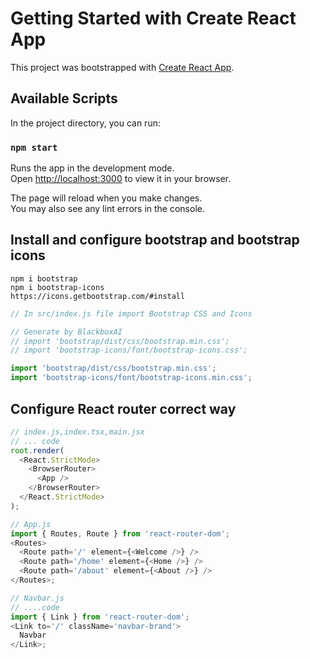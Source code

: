# Getting Started with Create React App

This project was bootstrapped with [Create React App](https://github.com/facebook/create-react-app).

## Available Scripts

In the project directory, you can run:

### `npm start`

Runs the app in the development mode.\
Open [http://localhost:3000](http://localhost:3000) to view it in your browser.

The page will reload when you make changes.\
You may also see any lint errors in the console.

## Install and configure bootstrap and bootstrap icons

`npm i bootstrap` <br>
`npm i bootstrap-icons` <br>
`https://icons.getbootstrap.com/#install` <br>

```javascript
// In src/index.js file import Bootstrap CSS and Icons

// Generate by BlackboxAI
// import 'bootstrap/dist/css/bootstrap.min.css';
// import 'bootstrap-icons/font/bootstrap-icons.css';

import 'bootstrap/dist/css/bootstrap.min.css';
import 'bootstrap-icons/font/bootstrap-icons.min.css';
```

## Configure React router correct way

```javascript
// index.js,index.tsx,main.jsx
// ... code
root.render(
  <React.StrictMode>
    <BrowserRouter>
      <App />
    </BrowserRouter>
  </React.StrictMode>
);
```

```javascript
// App.js
import { Routes, Route } from 'react-router-dom';
<Routes>
  <Route path='/' element={<Welcome />} />
  <Route path='/home' element={<Home />} />
  <Route path='/about' element={<About />} />
</Routes>;
```

```javascript
// Navbar.js
// ....code
import { Link } from 'react-router-dom';
<Link to='/' className='navbar-brand'>
  Navbar
</Link>;
```

